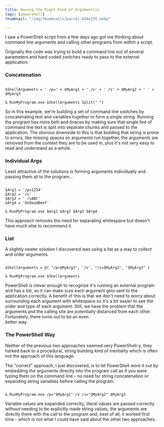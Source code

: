 ```yaml
---
title: Having the Right Kind of Argument(s)
tags: [powershell]
thumbnail: "/img/thumbnails/parcel-420x255.webp"

---
```


I saw a PowerShell script from a few days ago got me thinking about command line arguments and
calling other programs from within a script.

Originally the code was trying to build a command line out of several parameters and hard coded switches
ready to pass to the external application:

### Concatenation

```

$ShellArguments = ' /p=' + $MyArg1 + ' /v' + ' /s' + $MyArg2 + ' ' + $MyArg3

& RunMyProgram.exe $ShellArguments Split(" ")

```

So in this example, we're building a set of command line switches by concatenating text and
variables together to form a single string. Running the program has more belt-and-braces by
making sure that single line of command line text is split into separate chunks and passed to
the application. The obvious downside to this is that building that string is prone to errors,
like missing spaces so arguments run together, the arguments are removed from the context
they are to be used in, plus it's not very easy to read and understand as a whole.

### Individual Args

Least attractive of the solutions is forming arguments individually and passing them all
to the program...

```

$Arg1 = '/p=1234'
$Arg2 = '/v'
$Arg3 = ' /sABC'
$Arg4 = '0xDeadBeef'

& RunMyProgram.exe $Arg1 $Arg2 $Arg3 $Arg4

```

This approach removes the need for separating whitespace but doesn't have much else to
recommend it.

### List

A slightly neater solution I discovered was using a list as a way to collect and order arguments.

```

$ShellArguments = @( "/p=$MyArg1", '/v', "/s=$MyArg2", "$MyArg3" )

& RunMyProgram.exe $ShellArguments

```

PowerShell is clever enough to recognize it's running an external program and has a list, so it
can make sure each argument gets sent to the application correctly. A benefit of this is that
we don't need to worry about surrounding each argument with whitespace so it's a bit easier to see
the order and type of each argument. Still, we have the problem that the arguments and the calling
site are potentially distanced from each other. Fortunately, there turns out to be an even  
better way.

### The PowerShell Way

Neither of the previous two approaches seemed very PowerShell-y, they harked back to a procedural,
string building kind of mentality which is often not the approach of this language.

The "correct" approach, I just discovered, is to let PowerShell work it out by embedding the
arguments directly into the program call as if you were typing them on the command line - no need
for string concatenation or expanding string variables before calling the program.

```

& RunMyProgram.exe /p="$MyArg1" /v /s="$MyArg2" $MyArg3

```

Variable values are expanded correctly, literal values are passed correctly without needing to be
explicitly made string values, the arguments are directly there with the call to the program and, best
of all, it worked first time - which is not what I could have said about the other two approaches.
